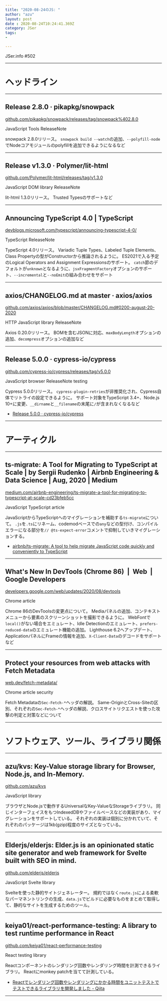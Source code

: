 ```yaml
---
title: "2020-08-24のJS: "
author: "azu"
layout: post
date : 2020-08-24T10:24:41.369Z
category: JSer
tags:
-

---
```


JSer.info #502

----

<h1 class="site-genre">ヘッドライン</h1>

----

## Release 2.8.0 · pikapkg/snowpack
[github.com/pikapkg/snowpack/releases/tag/snowpack%402.8.0](https://github.com/pikapkg/snowpack/releases/tag/snowpack%402.8.0 "Release 2.8.0 · pikapkg/snowpack")
<p class="jser-tags jser-tag-icon"><span class="jser-tag">JavaScript</span> <span class="jser-tag">Tools</span> <span class="jser-tag">ReleaseNote</span></p>

snowpack 2.8.0リリース。
`snowpack build --watch`の追加、`--polyfill-node`でNodeコアモジュールのpolyfillを追加できるようになるなど


----

## Release v1.3.0 · Polymer/lit-html
[github.com/Polymer/lit-html/releases/tag/v1.3.0](https://github.com/Polymer/lit-html/releases/tag/v1.3.0 "Release v1.3.0 · Polymer/lit-html")
<p class="jser-tags jser-tag-icon"><span class="jser-tag">JavaScript</span> <span class="jser-tag">DOM</span> <span class="jser-tag">library</span> <span class="jser-tag">ReleaseNote</span></p>

lit-html 1.3.0リリース。
Trusted Typesのサポートなど


----

## Announcing TypeScript 4.0 | TypeScript
[devblogs.microsoft.com/typescript/announcing-typescript-4-0/](https://devblogs.microsoft.com/typescript/announcing-typescript-4-0/ "Announcing TypeScript 4.0 | TypeScript")
<p class="jser-tags jser-tag-icon"><span class="jser-tag">TypeScript</span> <span class="jser-tag">ReleaseNote</span></p>

TypeScript 4.0リリース。
Variadic Tuple Types、Labeled Tuple Elements、Class Propertyの型がConstructorから推論されるように。
ES2021で入る予定のLogical Operators and Assignment Expressionsのサポート。
`catch`節のデフォルトが`unknown`となるように、`jsxFragmentFactory`オプションのサポート、`--incremental`と`--noEmit`の組み合わせをサポート


----

## axios/CHANGELOG.md at master · axios/axios
[github.com/axios/axios/blob/master/CHANGELOG.md#0200-august-20-2020](https://github.com/axios/axios/blob/master/CHANGELOG.md#0200-august-20-2020 "axios/CHANGELOG.md at master · axios/axios")
<p class="jser-tags jser-tag-icon"><span class="jser-tag">HTTP</span> <span class="jser-tag">JavaScript</span> <span class="jser-tag">library</span> <span class="jser-tag">ReleaseNote</span></p>

Axios 0.20.0リリース。
BOMを含むJSONに対応、`maxBodyLength`オプションの追加、`decompress`オプションの追加など


----

## Release 5.0.0 · cypress-io/cypress
[github.com/cypress-io/cypress/releases/tag/v5.0.0](https://github.com/cypress-io/cypress/releases/tag/v5.0.0 "Release 5.0.0 · cypress-io/cypress")
<p class="jser-tags jser-tag-icon"><span class="jser-tag">JavaScript</span> <span class="jser-tag">browser</span> <span class="jser-tag">ReleaseNote</span> <span class="jser-tag">testing</span></p>

Cypress 5.0.0リリース。
`cypress-plugin-retries`が非推奨化され、Cypress自体でリトライの設定できるように。
サポート対象をTypeScript 3.4+、Node.js 10+に変更、`__dirname`と`__filename`の末尾に`/`が含まれなくなるなど

- [Release 5.0.0 · cypress-io/cypress](https://github.com/cypress-io/cypress/releases/tag/v5.0.0 "Release 5.0.0 · cypress-io/cypress")

----
<h1 class="site-genre">アーティクル</h1>

----

## ts-migrate: A Tool for Migrating to TypeScript at Scale | by Sergii Rudenko | Airbnb Engineering & Data Science | Aug, 2020 | Medium
[medium.com/airbnb-engineering/ts-migrate-a-tool-for-migrating-to-typescript-at-scale-cd23bfeb5cc](https://medium.com/airbnb-engineering/ts-migrate-a-tool-for-migrating-to-typescript-at-scale-cd23bfeb5cc "ts-migrate: A Tool for Migrating to TypeScript at Scale | by Sergii Rudenko | Airbnb Engineering & Data Science | Aug, 2020 | Medium")
<p class="jser-tags jser-tag-icon"><span class="jser-tag">JavaScript</span> <span class="jser-tag">TypeScript</span> <span class="jser-tag">article</span></p>

JavaScriptからTypeScriptへのマイグレーションを補助する`ts-migrate`について。
`.js`を`.ts`にリネーム、codemodベースでの`any`などの型付け、コンパイルエラーになる部分を`// @ts-expect-error`コメントで抑制していきマイグレーションする。

- [airbnb/ts-migrate: A tool to help migrate JavaScript code quickly and conveniently to TypeScript](https://github.com/airbnb/ts-migrate "airbnb/ts-migrate: A tool to help migrate JavaScript code quickly and conveniently to TypeScript")

----

## What's New In DevTools (Chrome 86)  |  Web  |  Google Developers
[developers.google.com/web/updates/2020/08/devtools](https://developers.google.com/web/updates/2020/08/devtools "What's New In DevTools (Chrome 86)  |  Web  |  Google Developers")
<p class="jser-tags jser-tag-icon"><span class="jser-tag">Chrome</span> <span class="jser-tag">article</span></p>

Chrome 86のDevToolsの変更点について。
Mediaパネルの追加、コンテキストメニューから要素のスクリーンショットを撮影できるように。
WebFontで`local()`がない場合をエミュレート、Idle Detectionのエミュレート、`prefers-reduced-data`のエミュレート機能の追加。
Lighthouse 6.2へアップデート、ApplicationパネルにFrameの情報を追加、`X-Client-Data`のデコードをサポートなど


----

## Protect your resources from web attacks with Fetch Metadata
[web.dev/fetch-metadata/](https://web.dev/fetch-metadata/ "Protect your resources from web attacks with Fetch Metadata")
<p class="jser-tags jser-tag-icon"><span class="jser-tag">Chrome</span> <span class="jser-tag">article</span> <span class="jser-tag">security</span></p>

Fetch Metadataの`Sec-Fetch-*`ヘッダの解説。
Same-OriginとCross-Siteの区別、それぞれの`Sec-Fetch-*`ヘッダの解説、クロスサイトリクエストを使った攻撃の判定と対策などについて


----
<h1 class="site-genre">ソフトウェア、ツール、ライブラリ関係</h1>

----

## azu/kvs: Key-Value storage library for Browser, Node.js, and In-Memory.
[github.com/azu/kvs](https://github.com/azu/kvs "azu/kvs: Key-Value storage library for Browser, Node.js, and In-Memory.")
<p class="jser-tags jser-tag-icon"><span class="jser-tag">JavaScript</span> <span class="jser-tag">library</span></p>

ブラウザとNode.jsで動作するUniversalなKey-ValueなStorageライブラリ。
同じインターフェイスをもつIndexedDBやファイルベースなどの実装があり、マイグレーションをサポートしている。
それぞれの実装は個別に分かれていて、それぞれのパッケージは1kb(gzip)程度のサイズとなっている。


----

## Elderjs/elderjs: Elder.js is an opinionated static site generator and web framework for Svelte built with SEO in mind.
[github.com/elderjs/elderjs](https://github.com/elderjs/elderjs "Elderjs/elderjs: Elder.js is an opinionated static site generator and web framework for Svelte built with SEO in mind.")
<p class="jser-tags jser-tag-icon"><span class="jser-tag">JavaScript</span> <span class="jser-tag">Svelte</span> <span class="jser-tag">library</span></p>

Svelteを使った静的サイトジェネレーター。
規約ではなく`route.js`による柔軟なパーマネントリンクの生成、`data.js`でビルドに必要なものをまとめて取得して、静的なサイトを生成するためのツール。


----

## keiya01/react-performance-testing: A library to test runtime performance in React
[github.com/keiya01/react-performance-testing](https://github.com/keiya01/react-performance-testing "keiya01/react-performance-testing: A library to test runtime performance in React")
<p class="jser-tags jser-tag-icon"><span class="jser-tag">React</span> <span class="jser-tag">testing</span> <span class="jser-tag">library</span></p>

Reactコンポーネントのレンダリング回数やレンダリング時間を計測できるライブラリ。
Reactにmonkey patchを当てて計測している。

- [Reactでレンダリング回数やレンダリングにかかる時間をユニットテストでテストできるライブラリを開発しました - Qiita](https://qiita.com/keiya01/items/93d83911fb44170717c2 "Reactでレンダリング回数やレンダリングにかかる時間をユニットテストでテストできるライブラリを開発しました - Qiita")

----
